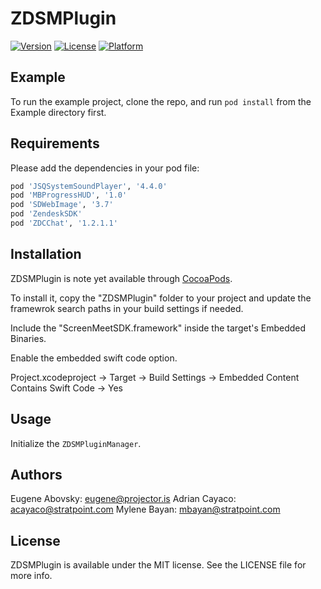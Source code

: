 # ZDSMPlugin

[![Version](https://img.shields.io/cocoapods/v/ZDSMPlugin.svg?style=flat)](http://cocoapods.org/pods/ZDSMPlugin)
[![License](https://img.shields.io/cocoapods/l/ZDSMPlugin.svg?style=flat)](http://cocoapods.org/pods/ZDSMPlugin)
[![Platform](https://img.shields.io/cocoapods/p/ZDSMPlugin.svg?style=flat)](http://cocoapods.org/pods/ZDSMPlugin)

## Example

To run the example project, clone the repo, and run `pod install` from the Example directory first.

## Requirements

Please add the dependencies in your pod file:

```ruby
pod 'JSQSystemSoundPlayer', '4.4.0'
pod 'MBProgressHUD', '1.0'
pod 'SDWebImage', '3.7'
pod 'ZendeskSDK'
pod 'ZDCChat', '1.2.1.1'
```

## Installation

ZDSMPlugin is note yet available through [CocoaPods](http://cocoapods.org). 

To install it, copy the "ZDSMPlugin" folder to your project and update the framewrok search paths in your build settings if needed.

Include the "ScreenMeetSDK.framework" inside the target's Embedded Binaries.

Enable the embedded swift code option.

Project.xcodeproject -> Target -> Build Settings -> Embedded Content Contains Swift Code -> Yes

## Usage

Initialize the `ZDSMPluginManager`.

## Authors

Eugene Abovsky: eugene@projector.is
Adrian Cayaco: acayaco@stratpoint.com
Mylene Bayan: mbayan@stratpoint.com

## License

ZDSMPlugin is available under the MIT license. See the LICENSE file for more info.
